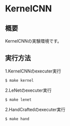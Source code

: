 # KernelCNN

## 概要
KernelCNNの実験環境です。

## 実行方法

1.KernelCNNのexecuter実行
```
$ make kernel
```
2.LeNetのexecuter実行
```
$ make lenet
```
2.HandCraftedのexecuter実行
```
$ make hand
```
